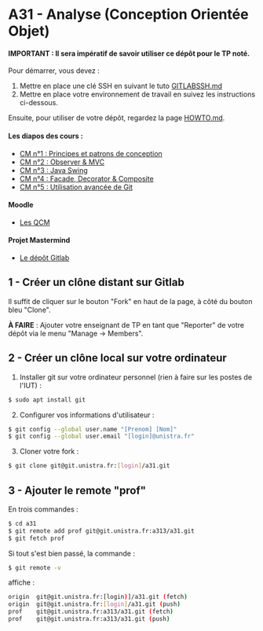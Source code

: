 A31 - Analyse (Conception Orientée Objet)
=========================================

#### IMPORTANT : Il sera impératif de savoir utiliser ce dépôt pour le TP noté.

Pour démarrer, vous devez :
1. Mettre en place une clé SSH en suivant le tuto [GITLABSSH.md](GITLABSSH.md)
2. Mettre en place votre environnement de travail en suivez les instructions ci-dessous.

Ensuite, pour utiliser de votre dépôt, regardez la page [HOWTO.md](HOWTO.md).

#### Les diapos des cours :

- [CM n°1 : Principes et patrons de conception](http://adrien.krahenbuhl.fr/courses/IUTRS/A31/CM1/)
- [CM n°2 : Observer & MVC](http://adrien.krahenbuhl.fr/courses/IUTRS/A31/CM2/)
- [CM n°3 : Java Swing](http://adrien.krahenbuhl.fr/courses/IUTRS/A31/CM3/)
- [CM n°4 : Facade, Decorator & Composite](http://adrien.krahenbuhl.fr/courses/IUTRS/A31/CM4/)
- [CM n°5 : Utilisation avancée de Git](http://adrien.krahenbuhl.fr/courses/IUTRS/A31/CM5/)

#### Moodle

- [Les QCM](https://moodle.unistra.fr/course/view.php?id=737)

#### Projet Mastermind

- [Le dépôt Gitlab](https://git.unistra.fr/a313/a31-mastermind)


1 - Créer un **clône distant** sur Gitlab
-----------------------------------------

Il suffit de cliquer sur le bouton "Fork" en haut de la page, à côté du bouton bleu "Clone".

**À FAIRE** : Ajouter votre enseignant de TP en tant que "Reporter" de votre dépôt via le menu "Manage -> Members".

2 - Créer un **clône local** sur votre ordinateur
-------------------------------------------------

1. Installer git sur votre ordinateur personnel (rien à faire sur les postes de l'IUT) :
```sh
$ sudo apt install git
```

2. Configurer vos informations d'utilisateur :
```sh
$ git config --global user.name "[Prenom] [Nom]"
$ git config --global user.email "[login]@unistra.fr"
```

3. Cloner votre fork :
```sh
$ git clone git@git.unistra.fr:[login]/a31.git
```

3 - Ajouter le **remote "prof"**
--------------------------------

En trois commandes :
```sh
$ cd a31
$ git remote add prof git@git.unistra.fr:a313/a31.git
$ git fetch prof
```

Si tout s'est bien passé, la commande :
```sh
$ git remote -v
```
affiche :
```sh
origin	git@git.unistra.fr:[login)]/a31.git (fetch)
origin	git@git.unistra.fr:[login]/a31.git (push)
prof	git@git.unistra.fr:a313/a31.git (fetch)
prof	git@git.unistra.fr:a313/a31.git (push)
```

